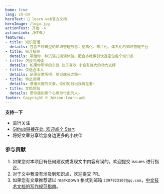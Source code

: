 ```yaml
---
home: true
lang: zh-CN
heroText: 🚀 learn-web官方文档
heroImage: /logo.jpg
actionText: 开始 ->
actionLink: /HTML/
features:
- title: 知识管理
  details: 包含三种典型的知识管理形态：结构化、碎片化、体系化的知识管理平台
- title: 简介搞笑
  details: 带给你一种沉浸式阅读体验。配合多维索引快速定位每个知识点
- title: 沉浸式阅读
  details: 如果你所学的东西 处于喜欢 才会有强大的动力支撑
- title: 仅适合本人
  details: 记录日常所得，见证成长之路～
- title: 特此说明
  details: 感谢大佬的文章，你们的付出我有在看~
- title: 文档网站
  details: 愿你遇到那个心疼你付出的人~
footer: Copyright © Jekson-learn-web
---
```


**支持一下**

- 进行关注
- [Github链接在此, 欢迎点个 Start](https://github.com/webVueBlog/learn-web)
- 将好文章分享给您身边更多的小伙伴

### 参与贡献

1. 如果您对本项目有任何建议或发现文中内容有误的，欢迎提交 issues 进行指正。
2. 对于文中我没有涉及到知识点，欢迎提交 PR。
3. 如果您有文章推荐请以 markdown 格式到邮箱 `2397923107@qq.com`，[中文技术文档的写作规范指南](https://github.com/ruanyf/document-style-guide)。
